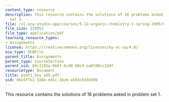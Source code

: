 ```yaml
---
content_type: resource
description: This resource contains the solutions of 16 problems asked in problem
  set 1.
file: /ol-ocw-studio-app/courses/5-12-organic-chemistry-i-spring-2005/0be3ffb1326ee41c3bc6a593c63dd390_pset1_key_s05.pdf
file_size: 229952
file_type: application/pdf
learning_resource_types:
- Assignments
license: https://creativecommons.org/licenses/by-nc-sa/4.0/
ocw_type: OCWFile
parent_title: Assignments
parent_type: CourseSection
parent_uid: 84c1185e-8667-6c88-60c0-ea6fd0cc32df
resourcetype: Document
title: pset1_key_s05.pdf
uid: 0be3ffb1-326e-e41c-3bc6-a593c63dd390
---
```

This resource contains the solutions of 16 problems asked in problem set 1.